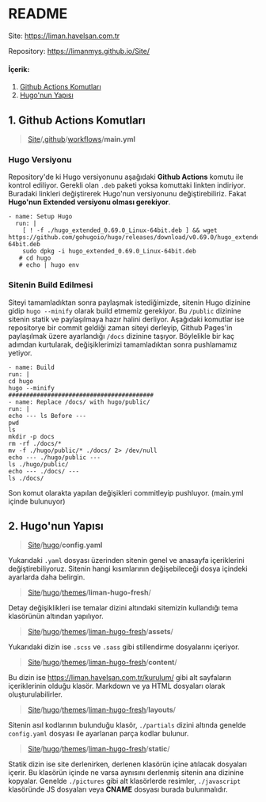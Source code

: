 # README
Site: https://liman.havelsan.com.tr

Repository: https://limanmys.github.io/Site/


#### İçerik:
1. [Github Actions Komutları](https://github.com/limanmys/Site/new/master?readme=1#1-github-actions-komutlar%C4%B1)
2. [Hugo'nun Yapısı](https://github.com/limanmys/Site/new/master?readme=1#2-hugonun-yap%C4%B1s%C4%B1)

## 1. Github Actions Komutları
> [Site](https://github.com/limanmys/Site)/[.github](https://github.com/limanmys/Site/tree/master/.github)/[workflows](https://github.com/limanmys/Site/tree/master/.github/workflows)/**main.yml**
### Hugo Versiyonu
Repository'de ki Hugo versiyonunu aşağıdaki **Github Actions** komutu ile kontrol ediliyor. Gerekli olan `.deb` paketi yoksa komuttaki linkten indiriyor. Buradaki linkleri değiştirerek Hugo'nun versiyonunu değiştirebiliriz. Fakat **Hugo'nun Extended versiyonu olması gerekiyor**.

    - name: Setup Hugo
      run: |
        [ ! -f ./hugo_extended_0.69.0_Linux-64bit.deb ] && wget https://github.com/gohugoio/hugo/releases/download/v0.69.0/hugo_extended_0.69.0_Linux-64bit.deb
        sudo dpkg -i hugo_extended_0.69.0_Linux-64bit.deb
       # cd hugo
       # echo | hugo env

### Sitenin Build Edilmesi
Siteyi tamamladıktan sonra paylaşmak istediğimizde, sitenin Hugo dizinine gidip `hugo --minify` olarak build etmemiz gerekiyor. Bu `/public` dizinine sitenin statik ve paylaşılmaya hazır halini derliyor. Aşağıdaki komutlar ise repositorye bir commit geldiği zaman siteyi derleyip, Github Pages'in paylaşılmak üzere ayarlandığı `/docs` dizinine taşıyor. Böylelikle bir kaç adımdan kurtularak, değişiklerimizi tamamladıktan sonra pushlamamız yetiyor.

	- name: Build
	run: |
	cd hugo
	hugo --minify
	#########################################
	- name: Replace /docs/ with hugo/public/
	run: |
	echo --- ls Before ---
	pwd
	ls
	mkdir -p docs
	rm -rf ./docs/*
	mv -f ./hugo/public/* ./docs/ 2> /dev/null
	echo --- ./hugo/public ---
	ls ./hugo/public/
	echo --- ./docs/ ---
	ls ./docs/

Son komut olarakta yapılan değişikleri commitleyip pushluyor. (main.yml içinde bulunuyor)

## 2. Hugo'nun Yapısı

>[Site](https://github.com/limanmys/Site)/[hugo](https://github.com/limanmys/Site/tree/master/hugo)/**config.yaml**

Yukarıdaki `.yaml` dosyası üzerinden sitenin genel ve anasayfa içeriklerini değiştirebiliyoruz. Sitenin hangi kısımlarının değişebileceği dosya içindeki ayarlarda daha belirgin.

>[Site](https://github.com/limanmys/Site)/[hugo](https://github.com/limanmys/Site/tree/master/hugo)/[themes](https://github.com/limanmys/Site/tree/master/hugo/themes)/**liman-hugo-fresh**/

Detay değişiklikleri ise temalar dizini altındaki sitemizin kullandığı tema klasörünün altından yapılıyor.

>[Site](https://github.com/limanmys/Site)/[hugo](https://github.com/limanmys/Site/tree/master/hugo)/[themes](https://github.com/limanmys/Site/tree/master/hugo/themes)/[liman-hugo-fresh](https://github.com/limanmys/Site/tree/master/hugo/themes/liman-hugo-fresh)/**assets**/

Yukarıdaki dizin ise `.scss`  ve `.sass` gibi stillendirme dosyalarını içeriyor.

> [Site](https://github.com/limanmys/Site)/[hugo](https://github.com/limanmys/Site/tree/master/hugo)/[themes](https://github.com/limanmys/Site/tree/master/hugo/themes)/[liman-hugo-fresh](https://github.com/limanmys/Site/tree/master/hugo/themes/liman-hugo-fresh)/**content**/

Bu dizin ise https://liman.havelsan.com.tr/kurulum/ gibi alt sayfaların içeriklerinin olduğu klasör. Markdown ve ya HTML dosyaları olarak oluşturulabilirler.

>[Site](https://github.com/limanmys/Site)/[hugo](https://github.com/limanmys/Site/tree/master/hugo)/[themes](https://github.com/limanmys/Site/tree/master/hugo/themes)/[liman-hugo-fresh](https://github.com/limanmys/Site/tree/master/hugo/themes/liman-hugo-fresh)/**layouts**/

Sitenin asıl kodlarının bulunduğu klasör, `./partials` dizini altında genelde  `config.yaml` dosyası ile ayarlanan parça kodlar bulunur.

> [Site](https://github.com/limanmys/Site)/[hugo](https://github.com/limanmys/Site/tree/master/hugo)/[themes](https://github.com/limanmys/Site/tree/master/hugo/themes)/[liman-hugo-fresh](https://github.com/limanmys/Site/tree/master/hugo/themes/liman-hugo-fresh)/**static**/

Statik dizin ise site derlenirken, derlenen klasörün içine atılacak dosyaları içerir. Bu klasörün içinde ne varsa aynısını derlenmiş sitenin ana dizinine kopyalar. Genelde `./pictures` gibi alt klasörlerde resimler, `./javascript` klasöründe JS dosyaları veya **CNAME** dosyası burada bulunmalıdır.

